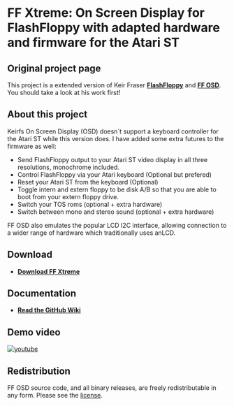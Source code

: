 # FF Xtreme: On Screen Display for FlashFloppy with adapted hardware and firmware for the Atari ST

## Original project page
This project is a extended version of Keir Fraser [**FlashFloppy**](https://github.com/keirf/flashfloppy) and [**FF OSD**](https://github.com/keirf/flashfloppy-osd).
You should take a look at his work first!

## About this project
Keirfs On Screen Display (OSD) doesn´t support a keyboard controller for the Atari ST while this version does.
I have added some extra futures to the firmware as well:
- Send FlashFloppy output to your Atari ST video display in all three resolutions, monochrome included.
- Control FlashFloppy via your Atari keyboard (Optional but prefered)
- Reset your Atari ST from the keyboard (Optional)
- Toggle intern and extern floppy to be disk A/B so that you are able to boot from your extern floppy drive.
- Switch your TOS roms (optional + extra hardware)
- Switch between mono and stereo sound (optional + extra hardware)

FF OSD also emulates the popular LCD I2C interface, allowing
connection to a wider range of hardware which traditionally uses anLCD.

## Download
- [**Download FF Xtreme**](https://github.com/Fbeen/FFXtreme/wiki/downloads)

## Documentation
- [**Read the GitHub Wiki**](https://github.com/Fbeen/FFXtreme/wiki)

## Demo video
[![youtube](https://user-images.githubusercontent.com/2814747/211155171-bc639b24-a388-4f82-a549-2daf706933e2.jpg)](https://youtu.be/2rItDM706Do)

## Redistribution

FF OSD source code, and all binary releases, are freely redistributable
in any form. Please see the [license](COPYING).

[FF]: https://github.com/keirf/flashfloppy/wiki
[Downloads]: https://github.com/keirf/flashfloppy-osd/wiki/Downloads
